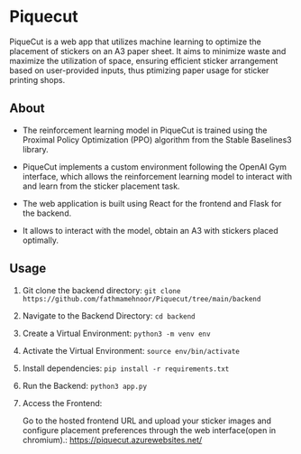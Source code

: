 # Piquecut

PiqueCut is a web app that utilizes machine learning to optimize the placement of stickers on an A3 paper sheet. It aims to minimize waste and maximize the utilization of space, ensuring efficient sticker arrangement based on user-provided inputs, thus ptimizing paper usage for sticker printing shops.

## About

 * The reinforcement learning model in PiqueCut is trained using the Proximal Policy Optimization (PPO) algorithm from the Stable Baselines3 library.
 * PiqueCut implements a custom environment following the OpenAI Gym interface, which allows the reinforcement learning model to interact with and learn from the sticker placement task.

 * The web application is built using React for the frontend and Flask for the backend.
 * It allows to interact with the model, obtain an A3 with stickers placed optimally.


## Usage


1. Git clone the backend directory: 
    `git clone https://github.com/fathmamehnoor/Piquecut/tree/main/backend`

2. Navigate to the Backend Directory:
    `cd backend`
    
3. Create a Virtual Environment:
    `python3 -m venv env`

4. Activate the Virtual Environment:
    `source env/bin/activate`

5. Install dependencies:
    `pip install -r requirements.txt`

6. Run the Backend: 
    `python3 app.py`

7. Access the Frontend:

    Go to the hosted frontend URL and upload your sticker images and configure placement preferences through the web interface(open in chromium).: 
    https://piquecut.azurewebsites.net/


